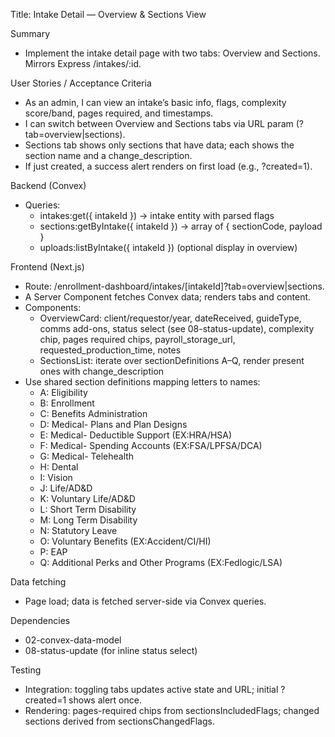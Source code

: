 Title: Intake Detail — Overview & Sections View

Summary
- Implement the intake detail page with two tabs: Overview and Sections. Mirrors Express /intakes/:id.

User Stories / Acceptance Criteria
- As an admin, I can view an intake’s basic info, flags, complexity score/band, pages required, and timestamps.
- I can switch between Overview and Sections tabs via URL param (?tab=overview|sections).
- Sections tab shows only sections that have data; each shows the section name and a change_description.
- If just created, a success alert renders on first load (e.g., ?created=1).

Backend (Convex)
- Queries:
  - intakes:get({ intakeId }) -> intake entity with parsed flags
  - sections:getByIntake({ intakeId }) -> array of { sectionCode, payload }
  - uploads:listByIntake({ intakeId }) (optional display in overview)

Frontend (Next.js)
- Route: /enrollment-dashboard/intakes/[intakeId]?tab=overview|sections.
- A Server Component fetches Convex data; renders tabs and content.
- Components:
  - OverviewCard: client/requestor/year, dateReceived, guideType, comms add-ons, status select (see 08-status-update), complexity chip, pages required chips, payroll_storage_url, requested_production_time, notes
  - SectionsList: iterate over sectionDefinitions A–Q, render present ones with change_description
- Use shared section definitions mapping letters to names:
  - A: Eligibility
  - B: Enrollment
  - C: Benefits Administration
  - D: Medical- Plans and Plan Designs
  - E: Medical- Deductible Support (EX:HRA/HSA)
  - F: Medical- Spending Accounts (EX:FSA/LPFSA/DCA)
  - G: Medical- Telehealth
  - H: Dental
  - I: Vision
  - J: Life/AD&D
  - K: Voluntary Life/AD&D
  - L: Short Term Disability
  - M: Long Term Disability
  - N: Statutory Leave
  - O: Voluntary Benefits (EX:Accident/CI/HI)
  - P: EAP
  - Q: Additional Perks and Other Programs (EX:Fedlogic/LSA)

Data fetching
- Page load; data is fetched server-side via Convex queries.

Dependencies
- 02-convex-data-model
- 08-status-update (for inline status select)

Testing
- Integration: toggling tabs updates active state and URL; initial ?created=1 shows alert once.
- Rendering: pages-required chips from sectionsIncludedFlags; changed sections derived from sectionsChangedFlags.

